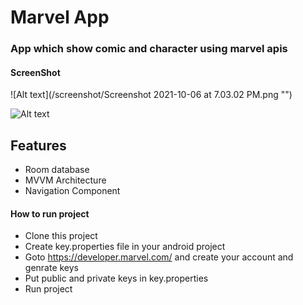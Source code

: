 # Marvel App
### App which show comic and character using marvel apis

#### ScreenShot
![Alt text](/screenshot/Screenshot 2021-10-06 at 7.03.02 PM.png "")

![Alt text](https://drive.google.com/file/d/16gbRlNsiUXm_HZNpd0Evd_T_Wj9cO32F/view?usp=sharing "")


## Features

- Room database
- MVVM Architecture
- Navigation Component




#### How to run project
- Clone this project
- Create key.properties file in your android project
- Goto https://developer.marvel.com/ and create your account and genrate keys
- Put public and private keys in key.properties
- Run project

